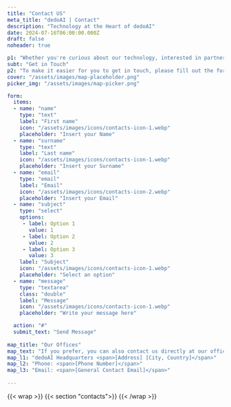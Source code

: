 ```yaml
---
title: "Contact US"
meta_title: "dedoAI | Contact"
description: "Technology at the Heart of dedoAI"
date: 2024-07-16T06:00:00.000Z
draft: false
noheader: true

p1: "Whether you're curious about our technology, interested in partnering with us, or simply have questions about the future of data, we're here to answer all your inquiries. Our team is dedicated to fostering open communication and collaboration with our community, potential partners, and anyone interested in the dedoAI project."
subt: "Get in Touch"
p2: "To make it easier for you to get in touch, please fill out the form below with your details and your inquiry. Our team will get back to you as soon as possible."
cover: "/assets/images/map-placeholder.png"
picker_img: "/assets/images/map-picker.png"

form:
  items:
  - name: "name"
    type: "text"
    label: "First name"
    icon: "/assets/images/icons/contacts-icon-1.webp"
    placeholder: "Insert your Name"
  - name: "surname"
    type: "text"
    label: "Last name"
    icon: "/assets/images/icons/contacts-icon-1.webp"
    placeholder: "Insert your Surname"
  - name: "email"
    type: "email"
    label: "Email"
    icon: "/assets/images/icons/contacts-icon-2.webp"
    placeholder: "Insert your Email"
  - name: "subject"
    type: "select"
    options:
     - label: Option 1
       value: 1
     - label: Option 2
       value: 2
     - label: Option 3
       value: 3
    label: "Subject"
    icon: "/assets/images/icons/contacts-icon-1.webp"
    placeholder: "Select an option"
  - name: "message"
    type: "textarea"
    class: "double"
    label: "Message"
    icon: "/assets/images/icons/contacts-icon-1.webp"
    placeholder: "Write your message here"

  action: "#"
  submit_text: "Send Message"
  
map_title: "Our Offices"
map_text: "If you prefer, you can also contact us directly at our office:"
map_l1: "dedoAI Headquarters <span>[Address] [City, Country]</span>"
map_l2: "Phone: <span>[Phone Number]</span>"
map_l3: "Email: <span>[General Contact Email]</span>"
 
---
```

{{< wrap >}}
{{< section "contacts">}}
{{< /wrap >}}
